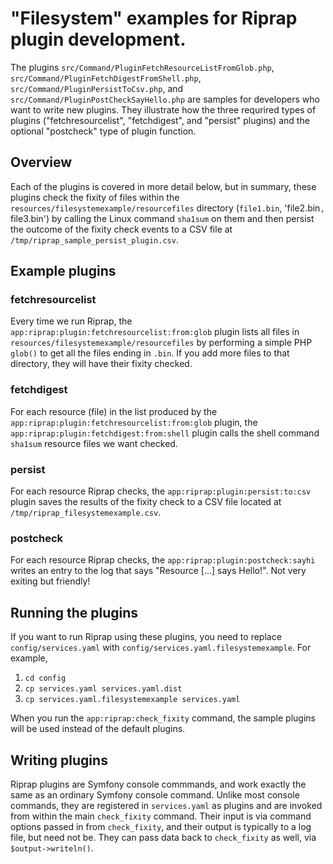 # "Filesystem" examples for Riprap plugin development.

The plugins `src/Command/PluginFetchResourceListFromGlob.php`, `src/Command/PluginFetchDigestFromShell.php`, `src/Command/PluginPersistToCsv.php`, and `src/Command/PluginPostCheckSayHello.php` are samples for developers who want to write new plugins. They illustrate how the three requrired types of plugins ("fetchresourcelist", "fetchdigest", and "persist" plugins) and the optional "postcheck" type of plugin function.

## Overview

Each of the plugins is covered in more detail below, but in summary, these plugins check the fixity of files within the `resources/filesystemexample/resourcefiles` directory (`file1.bin`, 'file2.bin`, `file3.bin') by calling the Linux command `sha1sum` on them and then persist the outcome of the fixity check events to a CSV file at `/tmp/riprap_sample_persist_plugin.csv`.

## Example plugins

### fetchresourcelist

Every time we run Riprap, the `app:riprap:plugin:fetchresourcelist:from:glob` plugin lists all files in `resources/filesystemexample/resourcefiles` by performing a simple PHP `glob()` to get all the files ending in `.bin`. If you add more files to that directory, they will have their fixity checked.

### fetchdigest

For each resource (file) in the list produced by the `app:riprap:plugin:fetchresourcelist:from:glob` plugin, the `app:riprap:plugin:fetchdigest:from:shell` plugin calls the shell command `sha1sum` resource files we want checked.

### persist

For each resource Riprap checks, the `app:riprap:plugin:persist:to:csv` plugin saves the results of the fixity check to a CSV file located at `/tmp/riprap_filesystemexample.csv`.

### postcheck

For each resource Riprap checks, the `app:riprap:plugin:postcheck:sayhi` writes an entry to the log that says "Resource [...] says Hello!". Not very exiting but friendly!

## Running the plugins

If you want to run Riprap using these plugins, you need to replace `config/services.yaml` with `config/services.yaml.filesystemexample`. For example,

1. `cd config`
1. `cp services.yaml services.yaml.dist`
1. `cp services.yaml.filesystemexample services.yaml`

When you run the `app:riprap:check_fixity` command, the sample plugins will be used instead of the default plugins.

## Writing plugins

Riprap plugins are Symfony console commmands, and work exactly the same as an ordinary Symfony console command. Unlike most console commands, they are registered in `services.yaml` as plugins and are invoked from within the main `check_fixity` command. Their input is via command options passed in from `check_fixity`, and their output is typically to a log file, but need not be. They can pass data back to `check_fixity` as well, via `$output->writeln()`.